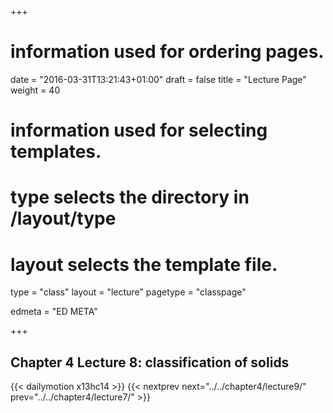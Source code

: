 +++
# information used for ordering pages.
date = "2016-03-31T13:21:43+01:00"
draft = false
title = "Lecture Page"
weight = 40

# information used for selecting templates.
# type selects the directory in /layout/type
# layout selects the template file.

type   = "class"
layout = "lecture"
pagetype = "classpage"





edmeta = "ED META"

+++
## Chapter 4 Lecture 8: classification of solids
{{< dailymotion x13hc14 >}}
{{< nextprev next="../../chapter4/lecture9/"     prev="../../chapter4/lecture7/"  >}}

